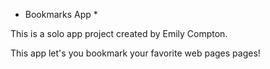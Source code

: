 * Bookmarks App *

This is a solo app project created by Emily Compton.

This app let's you bookmark your favorite web pages pages!